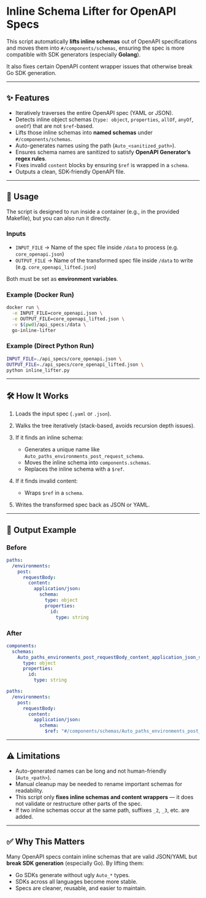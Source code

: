 # Inline Schema Lifter for OpenAPI Specs

This script automatically **lifts inline schemas** out of OpenAPI specifications and moves them into `#/components/schemas`, ensuring the spec is more compatible with SDK generators (especially **Golang**).

It also fixes certain OpenAPI content wrapper issues that otherwise break Go SDK generation.

---

## ✨ Features

* Iteratively traverses the entire OpenAPI spec (YAML or JSON).
* Detects inline object schemas (`type: object`, `properties`, `allOf`, `anyOf`, `oneOf`) that are not `$ref`-based.
* Lifts those inline schemas into **named schemas** under `#/components/schemas`.
* Auto-generates names using the path (`Auto_<sanitized_path>`).
* Ensures schema names are sanitized to satisfy **OpenAPI Generator’s regex rules**.
* Fixes invalid `content` blocks by ensuring `$ref` is wrapped in a `schema`.
* Outputs a clean, SDK-friendly OpenAPI file.

---

## 🚀 Usage

The script is designed to run inside a container (e.g., in the provided Makefile), but you can also run it directly.

### Inputs

* `INPUT_FILE` → Name of the spec file inside `/data` to process (e.g. `core_openapi.json`)
* `OUTPUT_FILE` → Name of the transformed spec file inside `/data` to write (e.g. `core_openapi_lifted.json`)

Both must be set as **environment variables**.

### Example (Docker Run)

```bash
docker run \
  -e INPUT_FILE=core_openapi.json \
  -e OUTPUT_FILE=core_openapi_lifted.json \
  -v $(pwd)/api_specs:/data \
  go-inline-lifter
```

### Example (Direct Python Run)

```bash
INPUT_FILE=./api_specs/core_openapi.json \
OUTPUT_FILE=./api_specs/core_openapi_lifted.json \
python inline_lifter.py
```

---

## 🛠 How It Works

1. Loads the input spec (`.yaml` or `.json`).
2. Walks the tree iteratively (stack-based, avoids recursion depth issues).
3. If it finds an inline schema:

   * Generates a unique name like `Auto_paths_environments_post_request_schema`.
   * Moves the inline schema into `components.schemas`.
   * Replaces the inline schema with a `$ref`.
4. If it finds invalid content:

   * Wraps `$ref` in a `schema`.
5. Writes the transformed spec back as JSON or YAML.

---

## 📂 Output Example

### Before

```yaml
paths:
  /environments:
    post:
      requestBody:
        content:
          application/json:
            schema:
              type: object
              properties:
                id:
                  type: string
```

### After

```yaml
components:
  schemas:
    Auto_paths_environments_post_requestBody_content_application_json_schema:
      type: object
      properties:
        id:
          type: string

paths:
  /environments:
    post:
      requestBody:
        content:
          application/json:
            schema:
              $ref: "#/components/schemas/Auto_paths_environments_post_requestBody_content_application_json_schema"
```

---

## ⚠️ Limitations

* Auto-generated names can be long and not human-friendly (`Auto_<path>`).
* Manual cleanup may be needed to rename important schemas for readability.
* This script only **fixes inline schemas and content wrappers** — it does not validate or restructure other parts of the spec.
* If two inline schemas occur at the same path, suffixes `_2`, `_3`, etc. are added.

---

## ✅ Why This Matters

Many OpenAPI specs contain inline schemas that are valid JSON/YAML but **break SDK generation** (especially Go). By lifting them:

* Go SDKs generate without ugly `Auto_*` types.
* SDKs across all languages become more stable.
* Specs are cleaner, reusable, and easier to maintain.
